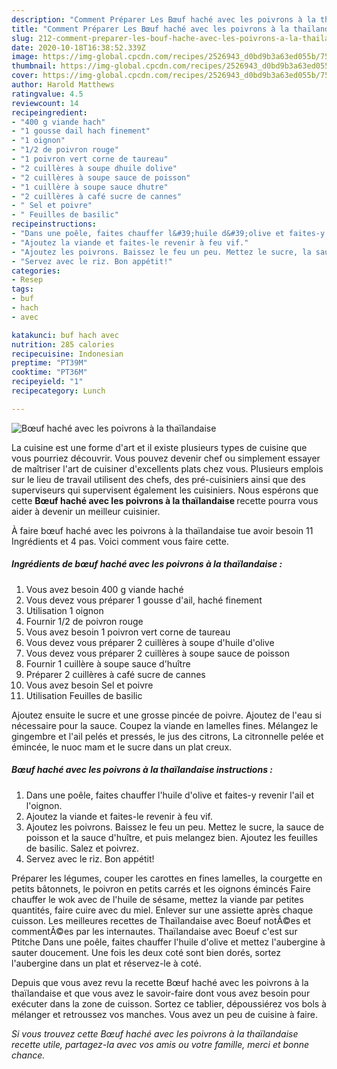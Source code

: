 ```yaml
---
description: "Comment Préparer Les Bœuf haché avec les poivrons à la thaïlandaise"
title: "Comment Préparer Les Bœuf haché avec les poivrons à la thaïlandaise"
slug: 212-comment-preparer-les-bouf-hache-avec-les-poivrons-a-la-thailandaise
date: 2020-10-18T16:38:52.339Z
image: https://img-global.cpcdn.com/recipes/2526943_d0bd9b3a63ed055b/751x532cq70/boeuf-hache-avec-les-poivrons-a-la-thailandaise-photo-principale-de-la-recette.jpg
thumbnail: https://img-global.cpcdn.com/recipes/2526943_d0bd9b3a63ed055b/751x532cq70/boeuf-hache-avec-les-poivrons-a-la-thailandaise-photo-principale-de-la-recette.jpg
cover: https://img-global.cpcdn.com/recipes/2526943_d0bd9b3a63ed055b/751x532cq70/boeuf-hache-avec-les-poivrons-a-la-thailandaise-photo-principale-de-la-recette.jpg
author: Harold Matthews
ratingvalue: 4.5
reviewcount: 14
recipeingredient:
- "400 g viande hach"
- "1 gousse dail hach finement"
- "1 oignon"
- "1/2 de poivron rouge"
- "1 poivron vert corne de taureau"
- "2 cuillères à soupe dhuile dolive"
- "2 cuillères à soupe sauce de poisson"
- "1 cuillère à soupe sauce dhutre"
- "2 cuillères à café sucre de cannes"
- " Sel et poivre"
- " Feuilles de basilic"
recipeinstructions:
- "Dans une poêle, faites chauffer l&#39;huile d&#39;olive et faites-y revenir l&#39;ail et l&#39;oignon."
- "Ajoutez la viande et faites-le revenir à feu vif."
- "Ajoutez les poivrons. Baissez le feu un peu. Mettez le sucre, la sauce de poisson et la sauce d&#39;huître, et puis melangez bien.  Ajoutez les feuilles de basilic. Salez et poivrez."
- "Servez avec le riz. Bon appétit!"
categories:
- Resep
tags:
- buf
- hach
- avec

katakunci: buf hach avec 
nutrition: 285 calories
recipecuisine: Indonesian
preptime: "PT39M"
cooktime: "PT36M"
recipeyield: "1"
recipecategory: Lunch

---
```



![Bœuf haché avec les poivrons à la thaïlandaise](https://img-global.cpcdn.com/recipes/2526943_d0bd9b3a63ed055b/751x532cq70/boeuf-hache-avec-les-poivrons-a-la-thailandaise-photo-principale-de-la-recette.jpg)

La cuisine est une forme d'art et il existe plusieurs types de cuisine que vous pourriez découvrir. Vous pouvez devenir chef ou simplement essayer de maîtriser l'art de cuisiner d'excellents plats chez vous. Plusieurs emplois sur le lieu de travail utilisent des chefs, des pré-cuisiniers ainsi que des superviseurs qui supervisent également les cuisiniers. Nous espérons que cette <strong> Bœuf haché avec les poivrons à la thaïlandaise </strong> recette pourra vous aider à devenir un meilleur cuisinier.

<!--inarticleads1-->

À faire bœuf haché avec les poivrons à la thaïlandaise tue avoir besoin 11 Ingrédients et 4 pas. Voici comment vous faire cette.

##### Ingrédients de bœuf haché avec les poivrons à la thaïlandaise :

1. Vous avez besoin 400 g viande haché
1. Vous devez vous préparer 1 gousse d&#39;ail, haché finement
1. Utilisation 1 oignon
1. Fournir 1/2 de poivron rouge
1. Vous avez besoin 1 poivron vert corne de taureau
1. Vous devez vous préparer 2 cuillères à soupe d&#39;huile d&#39;olive
1. Vous devez vous préparer 2 cuillères à soupe sauce de poisson
1. Fournir 1 cuillère à soupe sauce d&#39;huître
1. Préparer 2 cuillères à café sucre de cannes
1. Vous avez besoin  Sel et poivre
1. Utilisation  Feuilles de basilic


Ajoutez ensuite le sucre et une grosse pincée de poivre. Ajoutez de l&#39;eau si nécessaire pour la sauce. Coupez la viande en lamelles fines. Mélangez le gingembre et l&#39;ail pelés et pressés, le jus des citrons, La citronnelle pelée et émincée, le nuoc mam et le sucre dans un plat creux. 

<!--inarticleads2-->

##### Bœuf haché avec les poivrons à la thaïlandaise instructions :

1. Dans une poêle, faites chauffer l&#39;huile d&#39;olive et faites-y revenir l&#39;ail et l&#39;oignon.
1. Ajoutez la viande et faites-le revenir à feu vif.
1. Ajoutez les poivrons. Baissez le feu un peu. Mettez le sucre, la sauce de poisson et la sauce d&#39;huître, et puis melangez bien.  Ajoutez les feuilles de basilic. Salez et poivrez.
1. Servez avec le riz. Bon appétit!


Préparer les légumes, couper les carottes en fines lamelles, la courgette en petits bâtonnets, le poivron en petits carrés et les oignons émincés Faire chauffer le wok avec de l&#39;huile de sésame, mettez la viande par petites quantités, faire cuire avec du miel. Enlever sur une assiette après chaque cuisson. Les meilleures recettes de Thaïlandaise avec Boeuf notÃ©es et commentÃ©es par les internautes. Thaïlandaise avec Boeuf c&#39;est sur Ptitche Dans une poêle, faites chauffer l&#39;huile d&#39;olive et mettez l&#39;aubergine à sauter doucement. Une fois les deux coté sont bien dorés, sortez l&#39;aubergine dans un plat et réservez-le à coté. 

<!--inarticleads1-->

<p>
Depuis que vous avez revu la recette Bœuf haché avec les poivrons à la thaïlandaise et que vous avez le savoir-faire dont vous avez besoin pour exécuter dans la zone de cuisson. Sortez ce tablier, dépoussiérez vos bols à mélanger et retroussez vos manches. Vous avez un peu de cuisine à faire.
</p>

<p>
<i>Si vous trouvez cette Bœuf haché avec les poivrons à la thaïlandaise recette utile, partagez-la avec vos amis ou votre famille, merci et bonne chance.</i>
</p>
